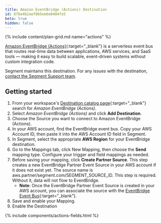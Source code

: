 ```yaml
---
title: Amazon EventBridge (Actions) Destination
id: 67be4b2aef865ee6e0484fe5
beta: true
hidden: false
---
```


{% include content/plan-grid.md name="actions" %}

[Amazon EventBridge (Actions)](https://yourintegration.com/?utm_source=segmentio&utm_medium=docs&utm_campaign=partners){:target="_blank”} is a serverless event bus that routes real-time data between applications, AWS services, and SaaS tools — making it easy to build scalable, event-driven systems without custom integration code.

Segment maintains this destination. For any issues with the destination, [contact the Segment Support team](mailto:friends@segment.com).

## Getting started

1. From your workspace's [Destination catalog page](https://app.segment.com/goto-my-workspace/destinations/catalog){:target="_blank”} search for *Amazon EventBridge (Actions)*.
2. Select *Amazon EventBridge (Actions)* and click **Add Destination**.
3. Choose the Source you want to connect to Amazon EventBridge (Actions).
4. In your AWS account, find the EventBridge event bus. Copy your AWS Account ID, then paste it into the AWS Account ID field in Segment.
5. In Segment, select the appropriate **AWS Region** for your EventBridge destination.
6. Go to the Mappings tab, click New Mapping, then choose the **Send** mapping type. Configure your trigger and field mappings as needed.
7. Before saving your mapping, click **Create Partner Source**. This step creates a new EventBridge Partner Event Source in your AWS account if it does not exist yet. The source name is
aws.partner/segment.com/SEGMENT_SOURCE_ID. This step is required. Without it, data will not flow to EventBridge.
     * **Note**: Once the EventBridge Partner Event Source is created in your AWS account, you can associate the source with the [EventBridge Event Bus](https://docs.aws.amazon.com/eventbridge/latest/userguide/eb-event-bus.html){:target="_blank”}.
9. Save and enable your Mapping. 
10. Enable the Destination

{% include components/actions-fields.html %}
